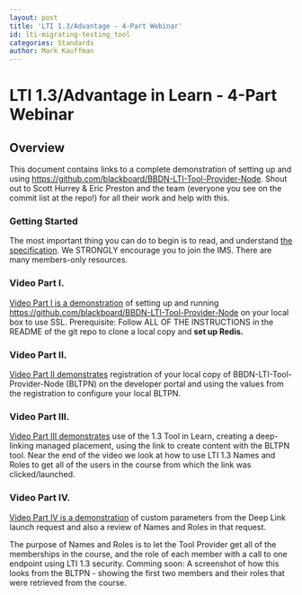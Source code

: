 ```yaml
---
layout: post
title: 'LTI 1.3/Advantage - 4-Part Webinar'
id: lti-migrating-testing_tool
categories: Standards
author: Mark Kauffman
---
```


<VersioningTracker frontMatter={frontMatter}/>

# LTI 1.3/Advantage in Learn - 4-Part Webinar

## Overview

This document contains links to a complete demonstration of setting up and using https://github.com/blackboard/BBDN-LTI-Tool-Provider-Node. Shout out to Scott Hurrey & Eric Preston and the team (everyone you see on the commit list at the repo!) for all their work and help with this.

### Getting Started

The most important thing you can do to begin is to read, and understand [the specification](https://www.imsglobal.org/lti-advantage-overview). We STRONGLY encourage you to join the IMS. There are many members-only resources.

### Video Part I.

[Video Part I is a demonstration](https://youtu.be/gaSJg2iO-JY) of setting up and running https://github.com/blackboard/BBDN-LTI-Tool-Provider-Node on your local box to use SSL. Prerequisite: Follow ALL OF THE INSTRUCTIONS in the README of the git repo to clone a local copy and **set up Redis.**

### Video Part II.

[Video Part II demonstrates](https://youtu.be/ifrdIOmUTTM) registration of your local copy of BBDN-LTI-Tool-Provider-Node (BLTPN) on the developer portal and using the values from the registration to configure your local BLTPN.

### Video Part III.

[Video Part III demonstrates](https://youtu.be/VilvuByeUc0) use of the 1.3 Tool in Learn, creating a deep-linking managed placement, using the link to create content with the BLTPN tool. Near the end of the video we look at how to use LTI 1.3 Names and Roles to get all of the users in the course from which the link was clicked/launched.

### Video Part IV.

[Video Part IV is a demonstration](https://youtu.be/Xu1vI-wGIhA) of custom parameters from the Deep Link launch request and also a review of Names and Roles in that request.

The purpose of Names and Roles is to let the Tool Provider get all of the memberships in the course, and the role of each member with a call to one endpoint using LTI 1.3 security. Comming soon: A screenshot of how this looks from the BLTPN - showing the first two members and their roles that were retrieved from the course.

<AuthorBox frontMatter={frontMatter}/>
